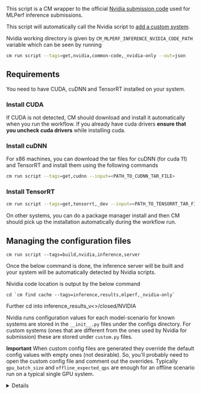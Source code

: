 This script is a CM wrapper to the official [Nvidia submission code](https://github.com/mlcommons/inference_results_v3.0/tree/master/closed/NVIDIA) used for MLPerf inference submissions. 

This script will automatically call the Nvidia script to [add a custom system](https://github.com/mlcommons/inference_results_v3.0/tree/master/closed/NVIDIA#adding-a-new-or-custom-system).

Nvidia working directory is given by `CM_MLPERF_INFERENCE_NVIDIA_CODE_PATH` variable which can be seen by running 
```bash
cm run script --tags=get,nvidia,common-code,_nvidia-only --out=json
```


## Requirements
You need to have CUDA, cuDNN and TensorRT installed on your system. 
### Install CUDA
If CUDA is not detected, CM should download and install it automatically when you run the workflow. If you already have cuda drivers **ensure that you uncheck cuda drivers** while installing cuda.

### Install cuDNN
For x86 machines, you can download the tar files for cuDNN (for cuda 11) and TensorRT and install them using the following commands
```bash
cm run script --tags=get,cudnn --input=<PATH_TO_CUDNN_TAR_FILE>
```

### Install TensorRT
```bash
cm run script --tags=get,tensorrt,_dev --input=<PATH_TO_TENSORRT_TAR_FILE>
```

On other systems, you can do a package manager install and then CM should pick up the installation automatically during the workflow run.

## Managing the configuration files


```
cm run script --tags=build,nvidia,inference,server
```
Once the below command is done, the inference server will be built and your system will be automatically detected by Nvidia scripts.

Nividia code location is output by the below command
```
cd `cm find cache --tags=inference,results,mlperf,_nvidia-only`
```

Further cd into inference_results_v<>/closed/NVIDIA

Nvidia runs configuration values for each model-scenario for known systems are stored in the `__init__.py` files under the configs directory. For custom systems (ones that are different from the ones used by Nvidia for submission) these are stored under `custom.py` files. 

**Important** When custom config files are generated they override the default config values with empty ones (not desirable). So, you'll probably need to open the custom config file and comment out the overrides. Typically `gpu_batch_size` and `offline_expected_qps` are enough for an offline scenario run on a typical single GPU system.

<details>

```bash
arjun@phoenix:~/CM/repos/local/cache/84cc898e307e466d/inference_results_v2.1/closed/NVIDIA$ tree configs
```

```
configs
├── 3d-unet
│   ├── __init__.py
│   ├── Offline
│   │   ├── custom.py
│   │   └── __init__.py
│   └── SingleStream
│       ├── custom.py
│       └── __init__.py
├── bert
│   ├── __init__.py
│   ├── Offline
│   │   ├── custom.py
│   │   ├── __init__.py
│   │   └── __pycache__
│   │       ├── custom.cpython-310.pyc
│   │       └── __init__.cpython-310.pyc
│   ├── __pycache__
│   │   └── __init__.cpython-310.pyc
│   ├── Server
│   │   ├── custom.py
│   │   └── __init__.py
│   └── SingleStream
│       ├── custom.py
│       └── __init__.py
├── configuration.py
├── dlrm
│   ├── __init__.py
│   ├── Offline
│   │   ├── custom.py
│   │   └── __init__.py
│   └── Server
│       ├── custom.py
│       └── __init__.py
├── error.py
├── __pycache__
│   ├── configuration.cpython-310.pyc
│   └── error.cpython-310.pyc
├── resnet50
│   ├── __init__.py
│   ├── MultiStream
│   │   ├── custom.py
│   │   └── __init__.py
│   ├── Offline
│   │   ├── custom.py
│   │   ├── __init__.py
│   │   └── __pycache__
│   │       ├── custom.cpython-310.pyc
│   │       └── __init__.cpython-310.pyc
│   ├── __pycache__
│   │   └── __init__.cpython-310.pyc
│   ├── Server
│   │   ├── custom.py
│   │   └── __init__.py
│   └── SingleStream
│       ├── custom.py
│       ├── __init__.py
│       └── __pycache__
│           ├── custom.cpython-310.pyc
│           └── __init__.cpython-310.pyc
├── retinanet
│   ├── __init__.py
│   ├── MultiStream
│   │   ├── custom.py
│   │   └── __init__.py
│   ├── Offline
│   │   ├── custom.py
│   │   ├── __init__.py
│   │   └── __pycache__
│   │       ├── custom.cpython-310.pyc
│   │       └── __init__.cpython-310.pyc
│   ├── __pycache__
│   │   └── __init__.cpython-310.pyc
│   ├── Server
│   │   ├── custom.py
│   │   └── __init__.py
│   └── SingleStream
│       ├── custom.py
│       └── __init__.py
├── rnnt
│   ├── __init__.py
│   ├── Offline
│   │   ├── custom.py
│   │   └── __init__.py
│   ├── Server
│   │   ├── custom.py
│   │   └── __init__.py
│   └── SingleStream
│       ├── custom.py
│       └── __init__.py
├── ssd-mobilenet
│   ├── __init__.py
│   ├── MultiStream
│   │   ├── custom.py
│   │   └── __init__.py
│   ├── Offline
│   │   ├── custom.py
│   │   └── __init__.py
│   └── SingleStream
│       ├── custom.py
│       └── __init__.py
└── ssd-resnet34
    ├── __init__.py
    ├── MultiStream
    │   ├── custom.py
    │   └── __init__.py
    ├── Offline
    │   ├── custom.py
    │   └── __init__.py
    ├── Server
    │   ├── custom.py
    │   └── __init__.py
    └── SingleStream
        ├── custom.py
        └── __init__.py

    
```
</details>
